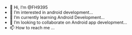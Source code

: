 - 👋 Hi, I’m @FH9395
- 👀 I’m interested in android development...
- 🌱 I’m currently learning Android Development...
- 💞️ I’m looking to collaborate on Android app development...
- 📫 How to reach me ...

<!---
FH9395/FH9395 is a ✨ special ✨ repository because its `README.md` (this file) appears on your GitHub profile.
You can click the Preview link to take a look at your changes.
--->

